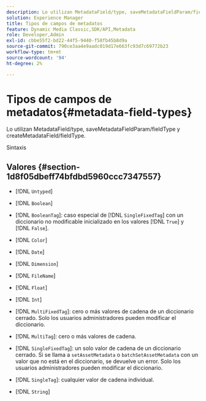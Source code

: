 ```yaml
---
description: Lo utilizan MetadataField/type, saveMetadataFieldParam/fieldType y createMetadataField/fieldType.
solution: Experience Manager
title: Tipos de campos de metadatos
feature: Dynamic Media Classic,SDK/API,Metadata
role: Developer,Admin
exl-id: cbbe55f2-bd22-44f5-9440-f58fb45b8d9a
source-git-commit: 790ce3aa4e9aadc019d17e663fc93d7c69772b23
workflow-type: tm+mt
source-wordcount: '94'
ht-degree: 2%

---
```


# Tipos de campos de metadatos{#metadata-field-types}

Lo utilizan MetadataField/type, saveMetadataFieldParam/fieldType y createMetadataField/fieldType.

Sintaxis

## Valores {#section-1d8f05dbeff74bfdbd5960ccc7347557}

* [!DNL `Untyped`]
* [!DNL `Boolean`]
* [!DNL `BooleanTag`]: caso especial de [!DNL `SingleFixedTag`] con un diccionario no modificable inicializado en los valores [!DNL `True`] y [!DNL `False`].

* [!DNL `Color`]
* [!DNL `Date`]
* [!DNL `Dimension`]
* [!DNL `FileName`]
* [!DNL `Float`]
* [!DNL `Int`]
* [!DNL `MultiFixedTag`]: cero o más valores de cadena de un diccionario cerrado. Solo los usuarios administradores pueden modificar el diccionario.
* [!DNL `MultiTag`]: cero o más valores de cadena.
* [!DNL `SingleFixedTag`]: un solo valor de cadena de un diccionario cerrado. Si se llama a `setAssetMetadata` o `batchSetAssetMetadata` con un valor que no está en el diccionario, se devuelve un error. Solo los usuarios administradores pueden modificar el diccionario.

* [!DNL `SingleTag`]: cualquier valor de cadena individual.
* [!DNL `String`]
